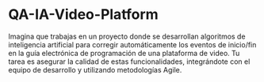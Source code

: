 # QA-IA-Video-Platform
Imagina que trabajas en un proyecto donde se desarrollan algoritmos de inteligencia artificial para corregir automáticamente los eventos de inicio/fin en la guía electrónica de programación de una plataforma de video. Tu tarea es asegurar la calidad de estas funcionalidades, integrándote con el equipo de desarrollo y utilizando metodologías Agile.
